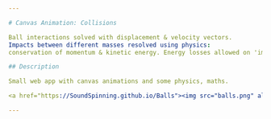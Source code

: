 ```yaml
---

# Canvas Animation: Collisions

Ball interactions solved with displacement & velocity vectors. 
Impacts between different masses resolved using physics: 
conservation of momentum & kinetic energy. Energy losses allowed on 'impact' mode.

## Description

Small web app with canvas animations and some physics, maths.

<a href="https://SoundSpinning.github.io/Balls"><img src="balls.png" alt="Canvas animations: collisions"></a>

---
```

